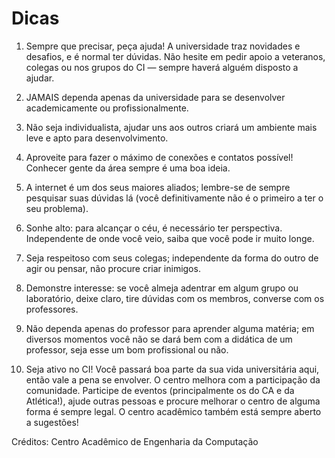 # Dicas

 1. Sempre que precisar, peça ajuda! A universidade traz novidades e desafios, e é normal ter dúvidas. Não hesite em pedir apoio a veteranos, colegas ou nos grupos do CI — sempre haverá alguém disposto a ajudar.

 2. JAMAIS dependa apenas da universidade para se desenvolver academicamente ou profissionalmente.

 3. Não seja individualista, ajudar uns aos outros criará um ambiente mais leve e apto para desenvolvimento.

 4. Aproveite para fazer o máximo de conexões e contatos possível! Conhecer gente da área sempre é uma boa ideia.

 5. A internet é um dos seus maiores aliados; lembre-se de sempre pesquisar suas dúvidas lá (você definitivamente não é o primeiro a ter o seu problema).

 6. Sonhe alto: para alcançar o céu, é necessário ter perspectiva. Independente de onde você veio, saiba que você pode ir muito longe.

 7. Seja respeitoso com seus colegas; independente da forma do outro de agir ou pensar, não procure criar inimigos.

 8. Demonstre interesse: se você almeja adentrar em algum grupo ou laboratório, deixe claro, tire dúvidas com os membros, converse com os professores.

 9. Não dependa apenas do professor para aprender alguma matéria; em diversos momentos você não se dará bem com a didática de um professor, seja esse um bom profissional ou não.

 10. Seja ativo no CI! Você passará boa parte da sua vida universitária aqui, então vale a pena se envolver. O centro melhora com a participação da comunidade. Participe de eventos (principalmente os do CA e da Atlética!), ajude outras pessoas e procure melhorar o centro de alguma forma é sempre legal. O centro acadêmico também está sempre aberto a sugestões!

 Créditos: Centro Acadêmico de Engenharia da Computação